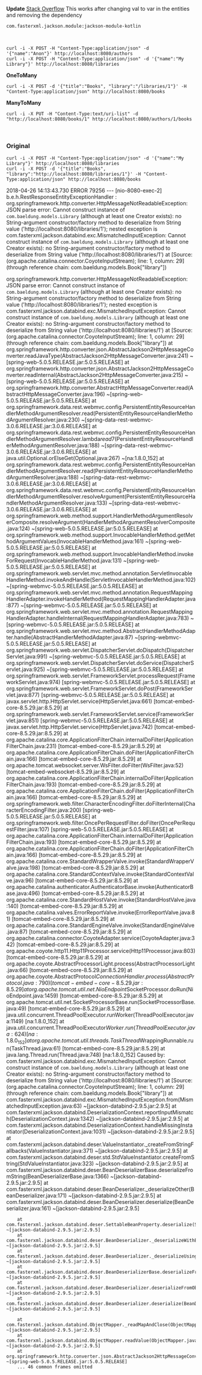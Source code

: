 **Update**
[Stack Overflow](https://stackoverflow.com/questions/50070023/spring-data-rest-kotlin-associations-post)
This works after changing val to var in the entities and removing the dependency

    com.fasterxml.jackson.module:jackson-module-kotlin
<br>

    curl -i -X POST -H "Content-Type:application/json" -d '{"name":"Anon"}' http://localhost:8080/authors
    curl -i -X POST -H "Content-Type:application/json" -d '{"name":"My Library"}' http://localhost:8080/libraries

**OneToMany**

    curl -i -X POST -d '{"title":"Books", "library":"/libraries/1"}' -H "Content-Type:application/json" http://localhost:8080/books

**ManyToMany**

    curl -i -X PUT -H "Content-Type:text/uri-list" -d "http://localhost:8080/books/1" http://localhost:8080/authors/1/books
<br>

### Original

    curl -i -X POST -H "Content-Type:application/json" -d '{"name":"My Library"}' http://localhost:8080/libraries
    curl -i -X POST -d '{"title":"Books", "library":"http://localhost:8080/libraries/1"}' -H "Content-Type:application/json" http://localhost:8080/books

2018-04-26 14:13:43.730 ERROR 79256 --- [nio-8080-exec-2] b.e.h.RestResponseEntityExceptionHandler : org.springframework.http.converter.HttpMessageNotReadableException: JSON parse error: Cannot construct instance of `com.baeldung.models.Library` (although at least one Creator exists): no String-argument constructor/factory method to deserialize from String value ('http://localhost:8080/libraries/1'); nested exception is com.fasterxml.jackson.databind.exc.MismatchedInputException: Cannot construct instance of `com.baeldung.models.Library` (although at least one Creator exists): no String-argument constructor/factory method to deserialize from String value ('http://localhost:8080/libraries/1')
 at [Source: (org.apache.catalina.connector.CoyoteInputStream); line: 1, column: 29] (through reference chain: com.baeldung.models.Book["library"])

org.springframework.http.converter.HttpMessageNotReadableException: JSON parse error: Cannot construct instance of `com.baeldung.models.Library` (although at least one Creator exists): no String-argument constructor/factory method to deserialize from String value ('http://localhost:8080/libraries/1'); nested exception is com.fasterxml.jackson.databind.exc.MismatchedInputException: Cannot construct instance of `com.baeldung.models.Library` (although at least one Creator exists): no String-argument constructor/factory method to deserialize from String value ('http://localhost:8080/libraries/1')
 at [Source: (org.apache.catalina.connector.CoyoteInputStream); line: 1, column: 29] (through reference chain: com.baeldung.models.Book["library"])
        at org.springframework.http.converter.json.AbstractJackson2HttpMessageConverter.readJavaType(AbstractJackson2HttpMessageConverter.java:241) ~[spring-web-5.0.5.RELEASE.jar:5.0.5.RELEASE]
        at org.springframework.http.converter.json.AbstractJackson2HttpMessageConverter.readInternal(AbstractJackson2HttpMessageConverter.java:215) ~[spring-web-5.0.5.RELEASE.jar:5.0.5.RELEASE]
        at org.springframework.http.converter.AbstractHttpMessageConverter.read(AbstractHttpMessageConverter.java:196) ~[spring-web-5.0.5.RELEASE.jar:5.0.5.RELEASE]
        at org.springframework.data.rest.webmvc.config.PersistentEntityResourceHandlerMethodArgumentResolver.read(PersistentEntityResourceHandlerMethodArgumentResolver.java:230) ~[spring-data-rest-webmvc-3.0.6.RELEASE.jar:3.0.6.RELEASE]
        at org.springframework.data.rest.webmvc.config.PersistentEntityResourceHandlerMethodArgumentResolver.lambda$read$7(PersistentEntityResourceHandlerMethodArgumentResolver.java:188) ~[spring-data-rest-webmvc-3.0.6.RELEASE.jar:3.0.6.RELEASE]
        at java.util.Optional.orElseGet(Optional.java:267) ~[na:1.8.0_152]
        at org.springframework.data.rest.webmvc.config.PersistentEntityResourceHandlerMethodArgumentResolver.read(PersistentEntityResourceHandlerMethodArgumentResolver.java:188) ~[spring-data-rest-webmvc-3.0.6.RELEASE.jar:3.0.6.RELEASE]
        at org.springframework.data.rest.webmvc.config.PersistentEntityResourceHandlerMethodArgumentResolver.resolveArgument(PersistentEntityResourceHandlerMethodArgumentResolver.java:133) ~[spring-data-rest-webmvc-3.0.6.RELEASE.jar:3.0.6.RELEASE]
        at org.springframework.web.method.support.HandlerMethodArgumentResolverComposite.resolveArgument(HandlerMethodArgumentResolverComposite.java:124) ~[spring-web-5.0.5.RELEASE.jar:5.0.5.RELEASE]
        at org.springframework.web.method.support.InvocableHandlerMethod.getMethodArgumentValues(InvocableHandlerMethod.java:161) ~[spring-web-5.0.5.RELEASE.jar:5.0.5.RELEASE]
        at org.springframework.web.method.support.InvocableHandlerMethod.invokeForRequest(InvocableHandlerMethod.java:131) ~[spring-web-5.0.5.RELEASE.jar:5.0.5.RELEASE]
        at org.springframework.web.servlet.mvc.method.annotation.ServletInvocableHandlerMethod.invokeAndHandle(ServletInvocableHandlerMethod.java:102) ~[spring-webmvc-5.0.5.RELEASE.jar:5.0.5.RELEASE]
        at org.springframework.web.servlet.mvc.method.annotation.RequestMappingHandlerAdapter.invokeHandlerMethod(RequestMappingHandlerAdapter.java:877) ~[spring-webmvc-5.0.5.RELEASE.jar:5.0.5.RELEASE]
        at org.springframework.web.servlet.mvc.method.annotation.RequestMappingHandlerAdapter.handleInternal(RequestMappingHandlerAdapter.java:783) ~[spring-webmvc-5.0.5.RELEASE.jar:5.0.5.RELEASE]
        at org.springframework.web.servlet.mvc.method.AbstractHandlerMethodAdapter.handle(AbstractHandlerMethodAdapter.java:87) ~[spring-webmvc-5.0.5.RELEASE.jar:5.0.5.RELEASE]
        at org.springframework.web.servlet.DispatcherServlet.doDispatch(DispatcherServlet.java:991) ~[spring-webmvc-5.0.5.RELEASE.jar:5.0.5.RELEASE]
        at org.springframework.web.servlet.DispatcherServlet.doService(DispatcherServlet.java:925) ~[spring-webmvc-5.0.5.RELEASE.jar:5.0.5.RELEASE]
        at org.springframework.web.servlet.FrameworkServlet.processRequest(FrameworkServlet.java:974) [spring-webmvc-5.0.5.RELEASE.jar:5.0.5.RELEASE]
        at org.springframework.web.servlet.FrameworkServlet.doPost(FrameworkServlet.java:877) [spring-webmvc-5.0.5.RELEASE.jar:5.0.5.RELEASE]
        at javax.servlet.http.HttpServlet.service(HttpServlet.java:661) [tomcat-embed-core-8.5.29.jar:8.5.29]
        at org.springframework.web.servlet.FrameworkServlet.service(FrameworkServlet.java:851) [spring-webmvc-5.0.5.RELEASE.jar:5.0.5.RELEASE]
        at javax.servlet.http.HttpServlet.service(HttpServlet.java:742) [tomcat-embed-core-8.5.29.jar:8.5.29]
        at org.apache.catalina.core.ApplicationFilterChain.internalDoFilter(ApplicationFilterChain.java:231) [tomcat-embed-core-8.5.29.jar:8.5.29]
        at org.apache.catalina.core.ApplicationFilterChain.doFilter(ApplicationFilterChain.java:166) [tomcat-embed-core-8.5.29.jar:8.5.29]
        at org.apache.tomcat.websocket.server.WsFilter.doFilter(WsFilter.java:52) [tomcat-embed-websocket-8.5.29.jar:8.5.29]
        at org.apache.catalina.core.ApplicationFilterChain.internalDoFilter(ApplicationFilterChain.java:193) [tomcat-embed-core-8.5.29.jar:8.5.29]
        at org.apache.catalina.core.ApplicationFilterChain.doFilter(ApplicationFilterChain.java:166) [tomcat-embed-core-8.5.29.jar:8.5.29]
        at org.springframework.web.filter.CharacterEncodingFilter.doFilterInternal(CharacterEncodingFilter.java:200) [spring-web-5.0.5.RELEASE.jar:5.0.5.RELEASE]
        at org.springframework.web.filter.OncePerRequestFilter.doFilter(OncePerRequestFilter.java:107) [spring-web-5.0.5.RELEASE.jar:5.0.5.RELEASE]
        at org.apache.catalina.core.ApplicationFilterChain.internalDoFilter(ApplicationFilterChain.java:193) [tomcat-embed-core-8.5.29.jar:8.5.29]
        at org.apache.catalina.core.ApplicationFilterChain.doFilter(ApplicationFilterChain.java:166) [tomcat-embed-core-8.5.29.jar:8.5.29]
        at org.apache.catalina.core.StandardWrapperValve.invoke(StandardWrapperValve.java:198) [tomcat-embed-core-8.5.29.jar:8.5.29]
        at org.apache.catalina.core.StandardContextValve.invoke(StandardContextValve.java:96) [tomcat-embed-core-8.5.29.jar:8.5.29]
        at org.apache.catalina.authenticator.AuthenticatorBase.invoke(AuthenticatorBase.java:496) [tomcat-embed-core-8.5.29.jar:8.5.29]
        at org.apache.catalina.core.StandardHostValve.invoke(StandardHostValve.java:140) [tomcat-embed-core-8.5.29.jar:8.5.29]
        at org.apache.catalina.valves.ErrorReportValve.invoke(ErrorReportValve.java:81) [tomcat-embed-core-8.5.29.jar:8.5.29]
        at org.apache.catalina.core.StandardEngineValve.invoke(StandardEngineValve.java:87) [tomcat-embed-core-8.5.29.jar:8.5.29]
        at org.apache.catalina.connector.CoyoteAdapter.service(CoyoteAdapter.java:342) [tomcat-embed-core-8.5.29.jar:8.5.29]
        at org.apache.coyote.http11.Http11Processor.service(Http11Processor.java:803) [tomcat-embed-core-8.5.29.jar:8.5.29]
        at org.apache.coyote.AbstractProcessorLight.process(AbstractProcessorLight.java:66) [tomcat-embed-core-8.5.29.jar:8.5.29]
        at org.apache.coyote.AbstractProtocol$ConnectionHandler.process(AbstractProtocol.java:790) [tomcat-embed-core-8.5.29.jar:8.5.29]
        at org.apache.tomcat.util.net.NioEndpoint$SocketProcessor.doRun(NioEndpoint.java:1459) [tomcat-embed-core-8.5.29.jar:8.5.29]
        at org.apache.tomcat.util.net.SocketProcessorBase.run(SocketProcessorBase.java:49) [tomcat-embed-core-8.5.29.jar:8.5.29]
        at java.util.concurrent.ThreadPoolExecutor.runWorker(ThreadPoolExecutor.java:1149) [na:1.8.0_152]
        at java.util.concurrent.ThreadPoolExecutor$Worker.run(ThreadPoolExecutor.java:624) [na:1.8.0_152]
        at org.apache.tomcat.util.threads.TaskThread$WrappingRunnable.run(TaskThread.java:61) [tomcat-embed-core-8.5.29.jar:8.5.29]
        at java.lang.Thread.run(Thread.java:748) [na:1.8.0_152]
Caused by: com.fasterxml.jackson.databind.exc.MismatchedInputException: Cannot construct instance of `com.baeldung.models.Library` (although at least one Creator exists): no String-argument constructor/factory method to deserialize from String value ('http://localhost:8080/libraries/1')
 at [Source: (org.apache.catalina.connector.CoyoteInputStream); line: 1, column: 29] (through reference chain: com.baeldung.models.Book["library"])
        at com.fasterxml.jackson.databind.exc.MismatchedInputException.from(MismatchedInputException.java:63) ~[jackson-databind-2.9.5.jar:2.9.5]
        at com.fasterxml.jackson.databind.DeserializationContext.reportInputMismatch(DeserializationContext.java:1342) ~[jackson-databind-2.9.5.jar:2.9.5]
        at com.fasterxml.jackson.databind.DeserializationContext.handleMissingInstantiator(DeserializationContext.java:1031) ~[jackson-databind-2.9.5.jar:2.9.5]
        at com.fasterxml.jackson.databind.deser.ValueInstantiator._createFromStringFallbacks(ValueInstantiator.java:371) ~[jackson-databind-2.9.5.jar:2.9.5]
        at com.fasterxml.jackson.databind.deser.std.StdValueInstantiator.createFromString(StdValueInstantiator.java:323) ~[jackson-databind-2.9.5.jar:2.9.5]
        at com.fasterxml.jackson.databind.deser.BeanDeserializerBase.deserializeFromString(BeanDeserializerBase.java:1366) ~[jackson-databind-2.9.5.jar:2.9.5]
        at com.fasterxml.jackson.databind.deser.BeanDeserializer._deserializeOther(BeanDeserializer.java:171) ~[jackson-databind-2.9.5.jar:2.9.5]
        at com.fasterxml.jackson.databind.deser.BeanDeserializer.deserialize(BeanDeserializer.java:161) ~[jackson-databind-2.9.5.jar:2.9.5]

        at com.fasterxml.jackson.databind.deser.SettableBeanProperty.deserialize(SettableBeanProperty.java:529) ~[jackson-databind-2.9.5.jar:2.9.5]
        at com.fasterxml.jackson.databind.deser.BeanDeserializer._deserializeWithErrorWrapping(BeanDeserializer.java:528) ~[jackson-databind-2.9.5.jar:2.9.5]
        at com.fasterxml.jackson.databind.deser.BeanDeserializer._deserializeUsingPropertyBased(BeanDeserializer.java:417) ~[jackson-databind-2.9.5.jar:2.9.5]
        at com.fasterxml.jackson.databind.deser.BeanDeserializerBase.deserializeFromObjectUsingNonDefault(BeanDeserializerBase.java:1280) ~[jackson-databind-2.9.5.jar:2.9.5]
        at com.fasterxml.jackson.databind.deser.BeanDeserializer.deserializeFromObject(BeanDeserializer.java:326) ~[jackson-databind-2.9.5.jar:2.9.5]
        at com.fasterxml.jackson.databind.deser.BeanDeserializer.deserialize(BeanDeserializer.java:159) ~[jackson-databind-2.9.5.jar:2.9.5]

        at com.fasterxml.jackson.databind.ObjectMapper._readMapAndClose(ObjectMapper.java:4001) ~[jackson-databind-2.9.5.jar:2.9.5]
        at com.fasterxml.jackson.databind.ObjectMapper.readValue(ObjectMapper.java:3072) ~[jackson-databind-2.9.5.jar:2.9.5]
        at org.springframework.http.converter.json.AbstractJackson2HttpMessageConverter.readJavaType(AbstractJackson2HttpMessageConverter.java:235) ~[spring-web-5.0.5.RELEASE.jar:5.0.5.RELEASE]
        ... 46 common frames omitted
